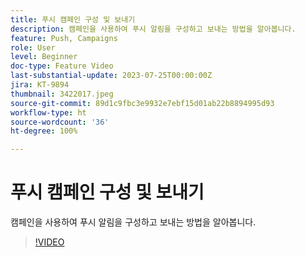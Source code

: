 ```yaml
---
title: 푸시 캠페인 구성 및 보내기
description: 캠페인을 사용하여 푸시 알림을 구성하고 보내는 방법을 알아봅니다.
feature: Push, Campaigns
role: User
level: Beginner
doc-type: Feature Video
last-substantial-update: 2023-07-25T00:00:00Z
jira: KT-9894
thumbnail: 3422017.jpeg
source-git-commit: 89d1c9fbc3e9932e7ebf15d01ab22b8894995d93
workflow-type: ht
source-wordcount: '36'
ht-degree: 100%

---
```



# 푸시 캠페인 구성 및 보내기

캠페인을 사용하여 푸시 알림을 구성하고 보내는 방법을 알아봅니다.

>[!VIDEO](https://video.tv.adobe.com/v/3422017/?learn=on)
